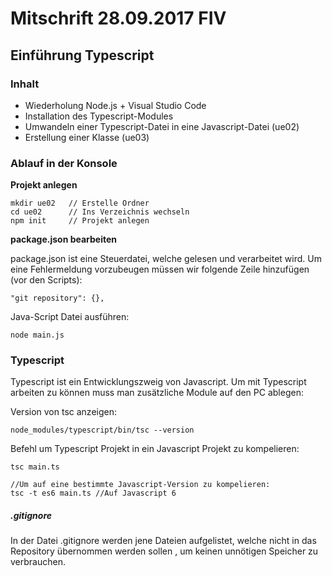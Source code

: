 # Mitschrift 28.09.2017 FIV
## Einführung Typescript

### Inhalt

- Wiederholung Node.js + Visual Studio Code
- Installation des Typescript-Modules
- Umwandeln einer Typescript-Datei in eine Javascript-Datei (ue02)
- Erstellung einer Klasse (ue03)

### Ablauf in der Konsole 

**Projekt anlegen**

```
mkdir ue02   // Erstelle Ordner
cd ue02      // Ins Verzeichnis wechseln
npm init     // Projekt anlegen
```

**package.json bearbeiten**

package.json ist eine Steuerdatei, welche gelesen und verarbeitet wird.
Um eine Fehlermeldung vorzubeugen müssen wir folgende Zeile hinzufügen (vor den Scripts):

```
"git repository": {},
```

Java-Script Datei ausführen:

```
node main.js
```

### Typescript

Typescript ist ein Entwicklungszweig von Javascript.
Um mit Typescript arbeiten zu können muss man zusätzliche Module auf den PC ablegen:

Version von tsc anzeigen:

```
node_modules/typescript/bin/tsc --version
```

Befehl um Typescript Projekt in ein Javascript Projekt zu kompelieren:

```
tsc main.ts

//Um auf eine bestimmte Javascript-Version zu kompelieren:
tsc -t es6 main.ts //Auf Javascript 6
```

##### .gitignore

In der Datei .gitignore werden jene Dateien aufgelistet, welche nicht in das Repository übernommen werden sollen , um keinen unnötigen Speicher zu verbrauchen.
